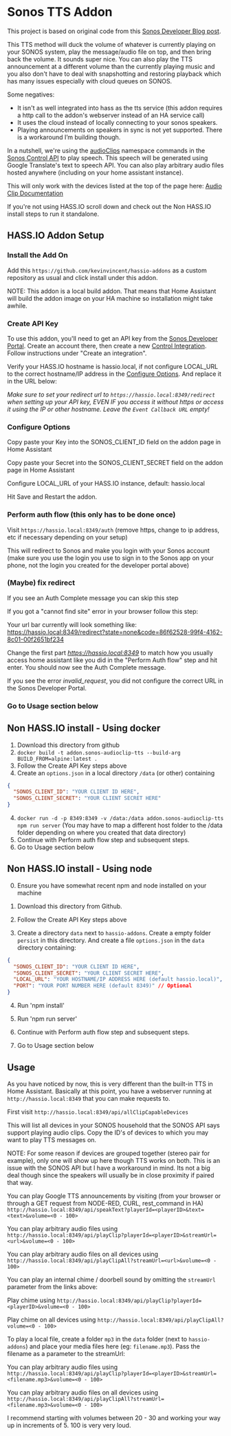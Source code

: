 # Sonos TTS Addon

This project is based on original code from this [Sonos Developer Blog post](https://developer.sonos.com/code/making-sonos-talk-with-the-audioclip-api/).

This TTS method will duck the volume of whatever is currently playing on your SONOS system, play the message/audio file on top, and then bring back the volume. It sounds super nice. You can also play the TTS announcement at a different volume than the currently playing music and you also don't have to deal with snapshotting and restoring playback which has many issues especially with cloud queues on SONOS.

Some negatives:

- It isn't as well integrated into hass as the tts service (this addon requires a http call to the addon's webserver instead of an HA service call)
- It uses the cloud instead of locally connecting to your sonos speakers.
- Playing announcements on speakers in sync is not yet supported. There is a workaround I’m building though.

In a nutshell, we're using the [audioClips](https://developer.sonos.com/reference/control-api/audioclip/) namespace commands in the [Sonos Control API](https://developer.sonos.com/build/direct-control/) to play speech. This speech will be generated using Google Translate's text to speech API. You can also play arbitrary audio files hosted anywhere (including on your home assistant instance).

This will only work with the devices listed at the top of the page here: [Audio Clip Documentation](https://developer.sonos.com/reference/control-api/audioclip/)

If you're not using HASS.IO scroll down and check out the Non HASS.IO install steps to run it standalone.

## HASS.IO Addon Setup

### Install the Add On

Add this `https://github.com/kevinvincent/hassio-addons` as a custom repository as usual and click install under this addon.

NOTE: This addon is a local build addon. That means that Home Assistant will build the addon image on your HA machine so installation might take awhile.

### Create API Key

To use this addon, you'll need to get an API key from the [Sonos Developer Portal](https://developer.sonos.com). Create an account there, then create a new [Control Integration](https://developer.sonos.com/news/create-client-credentials/). Follow instructions under "Create an integration".

Verify your HASS.IO hostname is hassio.local, if not configure LOCAL_URL to the correct hostname/IP address in the [Configure Options](#configure-options).
And replace it in the URL below:

_Make sure to set your redirect url to `https://hassio.local:8349/redirect` when setting up your API key, EVEN IF you access it without https or access it using the IP or other hostname. Leave the `Event Callback URL` empty!_

### Configure Options

Copy paste your Key into the SONOS_CLIENT_ID field on the addon page in Home Assistant

Copy paste your Secret into the SONOS_CLIENT_SECRET field on the addon page in Home Assistant

Configure LOCAL_URL of your HASS.IO instance, default: hassio.local

Hit Save and Restart the addon.

### Perform auth flow (this only has to be done once)

Visit `https://hassio.local:8349/auth` (remove https, change to ip address, etc if necessary depending on your setup)

This will redirect to Sonos and make you login with your Sonos account (make sure you use the login you use to sign in to the Sonos app on your phone, not the login you created for the developer portal above)

### (Maybe) fix redirect

If you see an Auth Complete message you can skip this step

If you got a "cannot find site" error in your browser follow this step:

Your url bar currently will look something like:
https://hassio.local:8349/redirect?state=none&code=86f62528-99f4-4162-8c01-00f2651bf234

Change the first part _https://hassio.local:8349_ to match how you usually access home assistant like you did in the "Perform Auth flow" step and hit enter. You should now see the Auth Complete message.

If you see the error _invalid_request_, you did not configure the correct URL in the Sonos Developer Portal.

### Go to Usage section below

## Non HASS.IO install - Using docker

1. Download this directory from github
2. `docker build -t addon.sonos-audioclip-tts --build-arg BUILD_FROM=alpine:latest .`
3. Follow the Create API Key steps above
4. Create an `options.json` in a local directory `/data` (or other) containing

```json
{
  "SONOS_CLIENT_ID": "YOUR CLIENT ID HERE",
  "SONOS_CLIENT_SECRET": "YOUR CLIENT SECRET HERE"
}
```

4. `docker run -d -p 8349:8349 -v /data:/data addon.sonos-audioclip-tts npm run server`
   (You may have to map a different host folder to the /data folder depending on where you created that data directory)
5. Continue with Perform auth flow step and subsequent steps.
6. Go to Usage section below

## Non HASS.IO install - Using node

0. Ensure you have somewhat recent npm and node installed on your machine
1. Download this directory from Github.

2. Follow the Create API Key steps above

3. Create a directory `data` next to `hassio-addons`. Create a empty folder `persist` in this directory.
   And create a file `options.json` in the `data` directory containing:

```json
{
  "SONOS_CLIENT_ID": "YOUR CLIENT ID HERE",
  "SONOS_CLIENT_SECRET": "YOUR CLIENT SECRET HERE",
  "LOCAL_URL": "YOUR HOSTNAME/IP ADDRESS HERE (default hassio.local)", // Optional
  "PORT": "YOUR PORT NUMBER HERE (default 8349)" // Optional
}
```

4. Run 'npm install'
5. Run 'npm run server'

6. Continue with Perform auth flow step and subsequent steps.
7. Go to Usage section below

## Usage

As you have noticed by now, this is very different than the built-in TTS in Home Assistant. Basically at this point, you have a webserver running at `http://hassio.local:8349` that you can make requests to.

First visit `http://hassio.local:8349/api/allClipCapableDevices`

This will list all devices in your SONOS household that the SONOS API says support playing audio clips. Copy the ID's of devices to which you may want to play TTS messages on.

NOTE: For some reason if devices are grouped together (stereo pair for example), only one will show up here though TTS works on both. This is an issue with the SONOS API but I have a workaround in mind. Its not a big deal though since the speakers will usually be in close proximity if paired that way.

You can play Google TTS announcements by visiting (from your browser or through a GET request from NODE-RED, CURL, rest_command in HA) `http://hassio.local:8349/api/speakText?playerId=<playerID>&text=<text>&volume=<0 - 100>`

You can play arbitrary audio files using `http://hassio.local:8349/api/playClip?playerId=<playerID>&streamUrl=<url>&volume=<0 - 100>`

You can play arbitrary audio files on all devices using `http://hassio.local:8349/api/playClipAll?streamUrl=<url>&volume=<0 - 100>`

You can play an internal chime / doorbell sound by omitting the `streamUrl` parameter from the links above:

Play chime using `http://hassio.local:8349/api/playClip?playerId=<playerID>&volume=<0 - 100>`

Play chime on all devices using `http://hassio.local:8349/api/playClipAll?volume=<0 - 100>`

To play a local file, create a folder `mp3` in the `data` folder (next to `hassio-addons`) and place your media files here (eg: `filename.mp3`).
Pass the filename as a parameter to the streamUrl:

You can play arbitrary audio files using `http://hassio.local:8349/api/playClip?playerId=<playerID>&streamUrl=<filename.mp3>&volume=<0 - 100>`

You can play arbitrary audio files on all devices using `http://hassio.local:8349/api/playClipAll?streamUrl=<filename.mp3>&volume=<0 - 100>`

I recommend starting with volumes between 20 - 30 and working your way up in increments of 5. 100 is very very loud.
